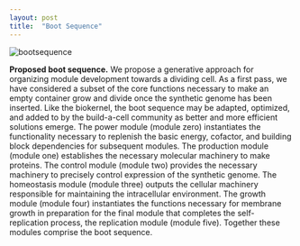 ```yaml
---
layout: post
title:  "Boot Sequence"
---
```

![bootsequence](/engineering/images/Fig6_BootSequence.PNG)

<b>Proposed boot sequence.</b> We propose a generative approach for organizing module development towards a dividing cell. As a first pass, we have considered a subset of the core functions necessary to make an empty container grow and divide once the synthetic genome has been inserted. Like the biokernel, the boot sequence may be adapted, optimized, and added to by the build-a-cell community as better and more efficient solutions emerge. The power module (module zero) instantiates the functionality necessary to replenish the basic energy, cofactor, and building block dependencies for subsequent modules. The production module (module one) establishes the necessary molecular machinery to make proteins. The control module (module two) provides the necessary machinery to precisely control expression of the synthetic genome. The homeostasis module (module three) outputs the cellular machinery responsible for maintaining the intracellular environment. The growth module (module four) instantiates the functions necessary for membrane growth in preparation for the final module that completes the self-replication process, the replication module (module five). Together these modules comprise the boot sequence.
